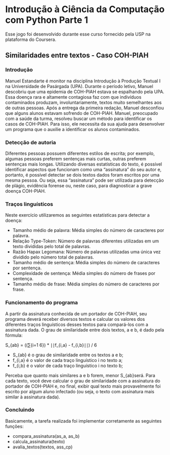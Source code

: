 # Introdução à Ciência da Computação com Python Parte 1
Esse jogo foi desenvolvido durante esse curso fornecido pela USP na plataforma do Coursera.

## **Similaridades entre textos - Caso COH-PIAH**
### **Introdução**
Manuel Estandarte é monitor na disciplina Introdução à Produção Textual I na Universidade de Pasárgada (UPA). Durante o período letivo, Manuel descobriu que uma epidemia de COH-PIAH estava se espalhando pela UPA. Essa doença rara e altamente contagiosa faz com que indivíduos contaminados produzam, involuntariamente, textos muito semelhantes aos de outras pessoas. Após a entrega da primeira redação, Manuel desconfiou que alguns alunos estavam sofrendo de COH-PIAH. Manuel, preocupado com a saúde da turma, resolveu buscar um método para identificar os casos de COH-PIAH. Para isso, ele necessita da sua ajuda para desenvolver um programa que o auxilie a identificar os alunos contaminados.

### **Detecção de autoria**
Diferentes pessoas possuem diferentes estilos de escrita; por exemplo, algumas pessoas preferem sentenças mais curtas, outras preferem sentenças mais longas. Utilizando diversas estatísticas do texto, é possível identificar aspectos que funcionam como uma “assinatura” do seu autor e, portanto, é possível detectar se dois textos dados foram escritos por uma mesma pessoa. Ou seja, essa “assinatura” pode ser utilizada para detecção de plágio, evidência forense ou, neste caso, para diagnosticar a grave doença COH-PIAH.

### **Traços linguísticos**
Neste exercício utilizaremos as seguintes estatísticas para detectar a doença:

- Tamanho médio de palavra: Média simples do número de caracteres por palavra.
- Relação Type-Token: Número de palavras diferentes utilizadas em um texto divididas pelo total de palavras.
- Razão Hapax Legomana: Número de palavras utilizadas uma única vez dividido pelo número total de palavras.
- Tamanho médio de sentença: Média simples do número de caracteres por sentença.
- Complexidade de sentença: Média simples do número de frases por sentença.
- Tamanho médio de frase: Média simples do número de caracteres por frase.

### **Funcionamento do programa**
A partir da assinatura conhecida de um portador de COH-PIAH, seu programa deverá receber diversos textos e calcular os valores dos diferentes traços linguísticos desses textos para compará-los com a assinatura dada. O grau de similaridade entre dois textos, a e b, é dado pela fórmula:

S_{ab} = ((∑{i=1 6}) * ∣∣f_{i,a} - f_{i,b}∣∣) / 6

- S_{ab}        é o grau de similaridade entre os textos  a e b;
- f_{i,a}       é o valor de cada traço linguístico  i no texto  a;
- f_{i,b}       é o valor de cada traço linguístico  i no texto  b;

Perceba que quanto mais similares  a e b forem, menor  S_{ab}será. Para cada texto, você deve calcular o grau de similaridade com a assinatura do portador de COH-PIAH e, no final, exibir qual texto mais provavelmente foi escrito por algum aluno infectado (ou seja, o texto com assinatura mais similar à assinatura dada).

### **Concluindo**
Basicamente, a tarefa realizada foi implementar corretamente as seguintes funções:  

- compara_assinatura(as_a, as_b)
- calcula_assinatura(texto)
- avalia_textos(textos, ass_cp)
